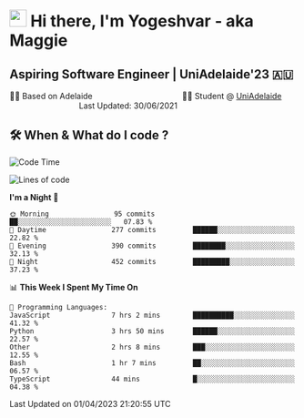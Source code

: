 <h1><img src="https://emojis.slackmojis.com/emojis/images/1531849430/4246/blob-sunglasses.gif?1531849430" width="30"/> Hi there, I'm Yogeshvar - aka Maggie</h1>

## Aspiring Software Engineer | UniAdelaide'23 🇦🇺  
🏂🏻  Based on Adelaide &nbsp;&nbsp;&nbsp;&nbsp;&nbsp;&nbsp;&nbsp;&nbsp;&nbsp;&nbsp;&nbsp;&nbsp;&nbsp;&nbsp;&nbsp;&nbsp;&nbsp;&nbsp;&nbsp;&nbsp;&nbsp;&nbsp;&nbsp;&nbsp;&nbsp;&nbsp;&nbsp;&nbsp;&nbsp;&nbsp;&nbsp;&nbsp;&nbsp;&nbsp;&nbsp;&nbsp;&nbsp;&nbsp;&nbsp;👨‍💻 Student @ [UniAdelaide](https://www.adelaide.edu.au)   &nbsp;&nbsp;&nbsp;&nbsp;&nbsp;&nbsp;&nbsp;&nbsp;&nbsp;&nbsp;&nbsp;&nbsp;&nbsp;&nbsp;&nbsp;&nbsp;&nbsp;&nbsp;&nbsp;&nbsp;&nbsp;&nbsp;&nbsp;&nbsp;&nbsp;&nbsp;&nbsp;&nbsp;&nbsp;&nbsp;&nbsp;Last Updated: 30/06/2021

## 🛠 When & What do I code ?  

<!--START_SECTION:waka-->
![Code Time](http://img.shields.io/badge/Code%20Time-2%2C051%20hrs%2025%20mins-blue)

![Lines of code](https://img.shields.io/badge/From%20Hello%20World%20I%27ve%20Written-4.1%20million%20lines%20of%20code-blue)

**I'm a Night 🦉** 

```text
🌞 Morning                95 commits          ██░░░░░░░░░░░░░░░░░░░░░░░   07.83 % 
🌆 Daytime                277 commits         ██████░░░░░░░░░░░░░░░░░░░   22.82 % 
🌃 Evening                390 commits         ████████░░░░░░░░░░░░░░░░░   32.13 % 
🌙 Night                  452 commits         █████████░░░░░░░░░░░░░░░░   37.23 % 
```


📊 **This Week I Spent My Time On** 

```text
💬 Programming Languages: 
JavaScript               7 hrs 2 mins        ██████████░░░░░░░░░░░░░░░   41.32 % 
Python                   3 hrs 50 mins       ██████░░░░░░░░░░░░░░░░░░░   22.57 % 
Other                    2 hrs 8 mins        ███░░░░░░░░░░░░░░░░░░░░░░   12.55 % 
Bash                     1 hr 7 mins         ██░░░░░░░░░░░░░░░░░░░░░░░   06.57 % 
TypeScript               44 mins             █░░░░░░░░░░░░░░░░░░░░░░░░   04.38 % 
```


 Last Updated on 01/04/2023 21:20:55 UTC
<!--END_SECTION:waka-->
